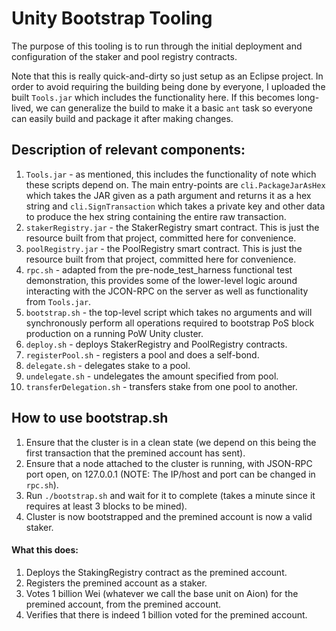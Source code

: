 Unity Bootstrap Tooling
===

The purpose of this tooling is to run through the initial deployment and configuration of the staker and pool registry contracts.

Note that this is really quick-and-dirty so just setup as an Eclipse project.  In order to avoid requiring the building being done by everyone, I uploaded the built `Tools.jar` which includes the functionality here.  If this becomes long-lived, we can generalize the build to make it a basic `ant` task so everyone can easily build and package it after making changes.

Description of relevant components:
---

1)  `Tools.jar` - as mentioned, this includes the functionality of note which these scripts depend on.  The main entry-points are `cli.PackageJarAsHex` which takes the JAR given as a path argument and returns it as a hex string and `cli.SignTransaction` which takes a private key and other data to produce the hex string containing the entire raw transaction.
2)  `stakerRegistry.jar` - the StakerRegistry smart contract.  This is just the resource built from that project, committed here for convenience.
3)  `poolRegistry.jar` - the PoolRegistry smart contract.  This is just the resource built from that project, committed here for convenience.
4)  `rpc.sh` - adapted from the pre-node_test_harness functional test demonstration, this provides some of the lower-level logic around interacting with the JCON-RPC on the server as well as functionality from `Tools.jar`.
5)  `bootstrap.sh` - the top-level script which takes no arguments and will synchronously perform all operations required to bootstrap PoS block production on a running PoW Unity cluster.
6)  `deploy.sh` - deploys StakerRegistry and PoolRegistry contracts.
7)  `registerPool.sh` - registers a pool and does a self-bond.
8)  `delegate.sh` -  delegates stake to a pool.
9)  `undelegate.sh` - undelegates the amount specified from pool.
10) `transferDelegation.sh` -  transfers stake from one pool to another.

How to use bootstrap.sh
---

1)  Ensure that the cluster is in a clean state (we depend on this being the first transaction that the premined account has sent).
2)  Ensure that a node attached to the cluster is running, with JSON-RPC port open, on 127.0.0.1 (NOTE:  The IP/host and port can be changed in `rpc.sh`).
3)  Run `./bootstrap.sh` and wait for it to complete (takes a minute since it requires at least 3 blocks to be mined).
4)  Cluster is now bootstrapped and the premined account is now a valid staker.

#### What this does:

1)  Deploys the StakingRegistry contract as the premined account.
2)  Registers the premined account as a staker.
3)  Votes 1 billion Wei (whatever we call the base unit on Aion) for the premined account, from the premined account.
4)  Verifies that there is indeed 1 billion voted for the premined account.
